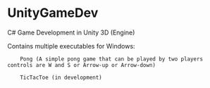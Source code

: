 # UnityGameDev
 C# Game Development in Unity 3D (Engine)

  Contains multiple executables for Windows:

        Pong (A simple pong game that can be played by two players controls are W and S or Arrow-up or Arrow-down)

        TicTacToe (in development)